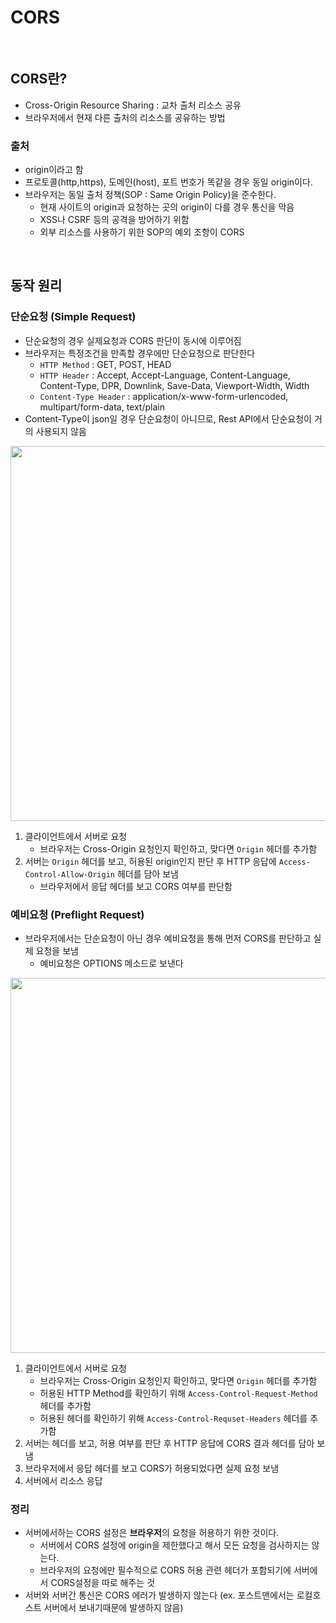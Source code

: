 # CORS

<br>

## CORS란?

- Cross-Origin Resource Sharing : 교차 출처 리소스 공유
- 브라우저에서 현재 다른 출처의 리소스를 공유하는 방법

### 출처

- origin이라고 함
- 프로토콜(http,https), 도메인(host), 포트 번호가 똑같을 경우 동일 origin이다.
- 브라우저는 동일 출처 정책(SOP : Same Origin Policy)을 준수한다.
    - 현재 사이트의 origin과 요청하는 곳의 origin이 다를 경우 통신을 막음
    - XSS나 CSRF 등의 공격을 방어하기 위함
    - 외부 리소스를 사용하기 위한 SOP의 예외 조항이 CORS

<br>

## 동작 원리

### 단순요청 (Simple Request)

- 단순요청의 경우 실제요청과 CORS 판단이 동시에 이루어짐
- 브라우저는 특정조건을 만족할 경우에만 단순요청으로 판단한다
    - `HTTP Method` : GET, POST, HEAD
    - `HTTP Header` : Accept, Accept-Language, Content-Language, Content-Type, DPR, Downlink, Save-Data, Viewport-Width, Width
    - `Content-Type Header` : application/x-www-form-urlencoded, multipart/form-data, text/plain
- Content-Type이 json일 경우 단순요청이 아니므로, Rest API에서 단순요청이 거의 사용되지 않음

<image width="600" src="https://user-images.githubusercontent.com/71180414/131894207-18a22b10-0ed5-4e8a-8254-3e9c7a310a4a.png">

1. 클라이언트에서 서버로 요청
    - 브라우저는 Cross-Origin 요청인지 확인하고, 맞다면 `Origin` 헤더를 추가함
2. 서버는 `Origin` 헤더를 보고, 허용된 origin인지 판단 후 HTTP 응답에 `Access-Control-Allow-Origin` 헤더를 담아 보냄
    - 브라우저에서 응답 헤더를 보고 CORS 여부를 판단함

### 예비요청 (Preflight Request)

- 브라우저에서는 단순요청이 아닌 경우 예비요청을 통해 먼저 CORS를 판단하고 실제 요청을 보냄
    - 예비요청은 OPTIONS 메소드로 보낸다

<image width="600" src="https://user-images.githubusercontent.com/71180414/131888677-4b4b38a8-b3c5-411c-bfbe-e479ad36c17c.png">

1. 클라이언트에서 서버로 요청
    - 브라우저는 Cross-Origin 요청인지 확인하고, 맞다면 `Origin` 헤더를 추가함
    - 허용된 HTTP Method를 확인하기 위해 `Access-Control-Request-Method` 헤더를 추가함
    - 허용된 헤더를 확인하기 위해 `Access-Control-Requset-Headers` 헤더를 추가함
2. 서버는 헤더를 보고, 허용 여부를 판단 후 HTTP 응답에 CORS 결과 헤더를 담아 보냄
3. 브라우저에서 응답 헤더를 보고 CORS가 허용되었다면 실제 요청 보냄
4. 서버에서 리소스 응답

### 정리

- 서버에서하는 CORS 설정은 **브라우저**의 요청을 허용하기 위한 것이다.
    - 서버에서 CORS 설정에 origin을 제한했다고 해서 모든 요청을 검사하지는 않는다.
    - 브라우저의 요청에만 필수적으로 CORS 허용 관련 헤더가 포함되기에 서버에서 CORS설정을 따로 해주는 것
- 서버와 서버간 통신은 CORS 에러가 발생하지 않는다 (ex. 포스트맨에서는 로컬호스트 서버에서 보내기때문에 발생하지 않음)

<br>